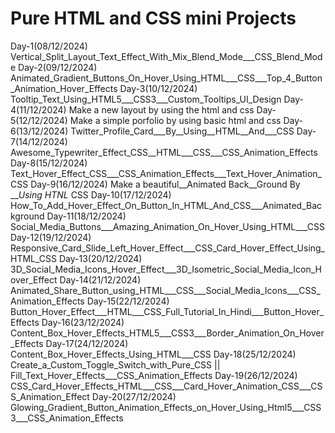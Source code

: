 # Pure HTML and CSS mini Projects
Day-1(08/12/2024)
    Vertical_Split_Layout_Text_Effect_With_Mix_Blend_Mode___CSS_Blend_Mode
Day-2(09/12/2024)
    Animated_Gradient_Buttons_On_Hover_Using_HTML___CSS___Top_4_Button_Animation_Hover_Effects
Day-3(10/12/2024)
    Tooltip_Text_Using_HTML5___CSS3___Custom_Tooltips_UI_Design
Day-4(11/12/2024)
    Make a new layout by using the html and css 
Day-5(12/12/2024)
    Make a simple porfolio   by using basic html and css
Day-6(13/12/2024)
    Twitter_Profile_Card___By__Using__HTML__And___CSS
Day-7(14/12/2024)
    Awesome_Typewriter_Effect_CSS__HTML___CSS___CSS_Animation_Effects
Day-8(15/12/2024)
    Text_Hover_Effect_CSS___CSS_Animation_Effects___Text_Hover_Animation_CSS
Day-9(16/12/2024)
    Make a beautiful__Animated Back__Ground By ___Using HTNL_ CSS
Day-10(17/12/2024)
  How_To_Add_Hover_Effect_On_Button_In_HTML_And_CSS___Animated_Background
Day-11(18/12/2024)
    Social_Media_Buttons___Amazing_Animation_On_Hover_Using_HTML___CSS
Day-12(19/12/2024)
    Responsive_Card_Slide_Left_Hover_Effect___CSS_Card_Hover_Effect_Using_HTML_CSS
Day-13(20/12/2024)
    3D_Social_Media_Icons_Hover_Effect___3D_Isometric_Social_Media_Icon_Hover_Effect
Day-14(21/12/2024)
    Animated_Share_Button_using_HTML___CSS___Social_Media_Icons___CSS_Animation_Effects
Day-15(22/12/2024)
    Button_Hover_Effect___HTML___CSS_Full_Tutorial_In_Hindi___Button_Hover_Effects
Day-16(23/12/2024)
    Content_Box_Hover_Effects_HTML5___CSS3___Border_Animation_On_Hover_Effects
Day-17(24/12/2024)
    Content_Box_Hover_Effects_Using_HTML___CSS
Day-18(25/12/2024)
    Create_a_Custom_Toggle_Switch_with_Pure_CSS || Fill_Text_Hover_Effects___CSS_Animation_Effects
Day-19(26/12/2024)
    CSS_Card_Hover_Effects_HTML___CSS___Card_Hover_Animation_CSS___CSS_Animation_Effect
Day-20(27/12/2024)
    Glowing_Gradient_Button_Animation_Effects_on_Hover_Using_Html5___CSS3___CSS_Animation_Effects

    